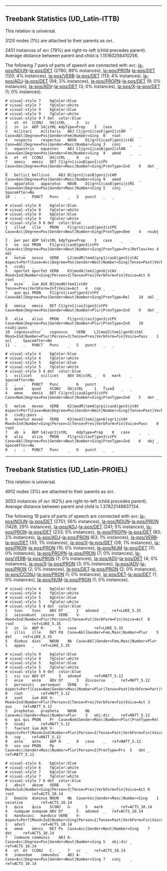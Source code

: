 

--------------------------------------------------------------------------------

## Treebank Statistics (UD_Latin-ITTB)

This relation is universal.

3120 nodes (1%) are attached to their parents as `det`.

2451 instances of `det` (79%) are right-to-left (child precedes parent).
Average distance between parent and child is 1.15160256410256.

The following 7 pairs of parts of speech are connected with `det`: [la-pos/NOUN]()-[la-pos/DET]() (2780; 89% instances), [la-pos/PRON]()-[la-pos/DET]() (120; 4% instances), [la-pos/VERB]()-[la-pos/DET]() (113; 4% instances), [la-pos/ADJ]()-[la-pos/DET]() (94; 3% instances), [la-pos/PROPN]()-[la-pos/DET]() (9; 0% instances), [la-pos/ADV]()-[la-pos/DET]() (3; 0% instances), [la-pos/X]()-[la-pos/DET]() (1; 0% instances).


~~~ conllu
# visual-style 7	bgColor:blue
# visual-style 7	fgColor:white
# visual-style 9	bgColor:blue
# visual-style 9	fgColor:white
# visual-style 9 7 det	color:blue
1	et	et	CCONJ	O4|stRL	_	3	cc	_	_
2	in	in	ADP	S4|stRL	AdpType=Prep	3	case	_	_
3	militari	militaris	ADJ	C1|grn1|casF|gen2|stAM	Case=Abl|Degree=Pos|Gender=Fem|Number=Sing	0	root	_	_
4	respectu	respectus	NOUN	D1|grn1|casF|gen1|stAC	Case=Abl|Degree=Pos|Gender=Masc|Number=Sing	3	conj	_	_
5	equestris	equester	ADJ	C1|grn1|casB|gen2|stAN	Case=Gen|Degree=Pos|Gender=Fem|Number=Sing	4	amod	_	_
6	et	et	CCONJ	O4|stRL	_	9	cc	_	_
7	omnis	omnis	DET	C1|grn1|casB|gen1|stPV	Case=Gen|Degree=Pos|Gender=Masc|Number=Sing|PronType=Ind	9	det	_	_
8	bellici	bellicus	ADJ	B1|grn1|casB|gen1|stAM	Case=Gen|Degree=Pos|Gender=Masc|Number=Sing	9	amod	_	_
9	apparatus	apparatus	NOUN	D1|grn1|casB|gen1|stRS	Case=Gen|Degree=Pos|Gender=Masc|Number=Sing	5	conj	_	SpaceAfter=No
10	.	.	PUNCT	Punc	_	3	punct	_	_

~~~


~~~ conllu
# visual-style 8	bgColor:blue
# visual-style 8	fgColor:white
# visual-style 9	bgColor:blue
# visual-style 9	fgColor:white
# visual-style 9 8 det	color:blue
1	illud	ille	PRON	F1|grn1|casD|gen3|stPD	Case=Acc|Degree=Pos|Gender=Neut|Number=Sing|PronType=Dem	4	nsubj	_	_
2	per	per	ADP	S4|stRL	AdpType=Prep	3	case	_	_
3	se	sui	PRON	F1|grn1|casD|gen3|stPV	Case=Acc|Degree=Pos|Gender=Neut|Number=Sing|PronType=Prs|Reflex=Yes	4	obl	_	_
4	notum	nosco	VERB	L2|modM|tem4|grp1|casD|gen3|stAC	Aspect=Perf|Case=Acc|Degree=Pos|Gender=Neut|Number=Sing|Tense=Past|VerbForm=Part|Voice=Pass	5	csubj	_	_
5	oportet	oportet	VERB	K3|modA|tem1|gen6|stAV	Mood=Ind|Number=Sing|Person=3|Tense=Pres|VerbForm=Fin|Voice=Act	0	root	_	_
6	esse	sum	AUX	N3|modH|tem1|stAV	Tense=Pres|VerbForm=Inf|Voice=Act	4	cop	_	_
7	quo	qui	PRON	F1|grn1|casF|gen3|stPV	Case=Abl|Degree=Pos|Gender=Neut|Number=Sing|PronType=Rel	10	obl	_	_
8	omnia	omnis	DET	C1|grn1|casJ|gen3|stPV	Case=Nom|Degree=Pos|Gender=Neut|Number=Plur|PronType=Ind	9	det	_	_
9	alia	alius	PRON	F1|grn1|casJ|gen3|stPV	Case=Nom|Degree=Pos|Gender=Neut|Number=Plur|PronType=Ind	10	nsubj:pass	_	_
10	cognoscuntur	cognosco	VERB	L3|modJ|tem1|gen9|stAC	Mood=Ind|Number=Plur|Person=3|Tense=Pres|VerbForm=Fin|Voice=Pass	1	acl	_	SpaceAfter=No
11	.	.	PUNCT	Punc	_	5	punct	_	_

~~~


~~~ conllu
# visual-style 4	bgColor:blue
# visual-style 4	fgColor:white
# visual-style 5	bgColor:blue
# visual-style 5	fgColor:white
# visual-style 5 4 det	color:blue
1	scilicet	scilicet	ADV	O4|stRL	_	6	mark	_	SpaceAfter=No
2	,	,	PUNCT	Punc	_	6	punct	_	_
3	quod	quod	SCONJ	O4|stRL	_	1	fixed	_	_
4	omne	omnis	DET	C1|grn1|casA|gen3|stPV	Case=Nom|Degree=Pos|Gender=Neut|Number=Sing|PronType=Ind	5	det	_	_
5	motum	moveo	VERB	K2|modM|tem4|grp1|casA|gen3|stAV	Aspect=Perf|Case=Nom|Degree=Pos|Gender=Neut|Number=Sing|Tense=Past|VerbForm=Part|Voice=Pass	6	csubj:pass	_	_
6	movetur	moveo	VERB	K3|modJ|tem1|gen6|vgr1|stAV	Mood=Ind|Number=Sing|Person=3|Tense=Pres|VerbForm=Fin|Voice=Pass	0	root	_	_
7	ab	a	ADP	S4|vgr2|stRL	AdpType=Prep	8	case	_	_
8	alio	alius	PRON	F1|grn1|casF|gen3|stPV	Case=Abl|Degree=Pos|Gender=Neut|Number=Sing|PronType=Ind	6	obj	_	SpaceAfter=No
9	;	;	PUNCT	Punc	_	6	punct	_	_

~~~




--------------------------------------------------------------------------------

## Treebank Statistics (UD_Latin-PROIEL)

This relation is universal.

4912 nodes (3%) are attached to their parents as `det`.

3053 instances of `det` (62%) are right-to-left (child precedes parent).
Average distance between parent and child is 1.37622149837134.

The following 19 pairs of parts of speech are connected with `det`: [la-pos/NOUN]()-[la-pos/DET]() (2751; 56% instances), [la-pos/NOUN]()-[la-pos/PRON]() (1426; 29% instances), [la-pos/ADJ]()-[la-pos/DET]() (241; 5% instances), [la-pos/PRON]()-[la-pos/DET]() (233; 5% instances), [la-pos/PROPN]()-[la-pos/DET]() (83; 2% instances), [la-pos/ADJ]()-[la-pos/PRON]() (63; 1% instances), [la-pos/VERB]()-[la-pos/DET]() (33; 1% instances), [la-pos/X]()-[la-pos/DET]() (28; 1% instances), [la-pos/PRON]()-[la-pos/PRON]() (15; 0% instances), [la-pos/NUM]()-[la-pos/DET]() (11; 0% instances), [la-pos/PROPN]()-[la-pos/PRON]() (7; 0% instances), [la-pos/VERB]()-[la-pos/PRON]() (7; 0% instances), [la-pos/ADV]()-[la-pos/DET]() (4; 0% instances), [la-pos/X]()-[la-pos/PRON]() (3; 0% instances), [la-pos/ADV]()-[la-pos/PRON]() (2; 0% instances), [la-pos/DET]()-[la-pos/PRON]() (2; 0% instances), [la-pos/CCONJ]()-[la-pos/PRON]() (1; 0% instances), [la-pos/DET]()-[la-pos/DET]() (1; 0% instances), [la-pos/NUM]()-[la-pos/PRON]() (1; 0% instances).


~~~ conllu
# visual-style 4	bgColor:blue
# visual-style 4	fgColor:white
# visual-style 5	bgColor:blue
# visual-style 5	fgColor:white
# visual-style 5 4 det	color:blue
1	tunc	tunc	ADV	Df	_	2	advmod	_	ref=LUKE_5.35
2	ieiunabunt	ieiuno	VERB	V-	Mood=Ind|Number=Plur|Person=3|Tense=Fut|VerbForm=Fin|Voice=Act	0	root	_	ref=LUKE_5.35
3	in	in	ADP	R-	_	5	case	_	ref=LUKE_5.35
4	illis	ille	DET	Pd	Case=Abl|Gender=Fem,Masc|Number=Plur	5	det	_	ref=LUKE_5.35
5	diebus	dies	NOUN	Nb	Case=Abl|Gender=Fem,Masc|Number=Plur	1	appos	_	ref=LUKE_5.35

~~~


~~~ conllu
# visual-style 9	bgColor:blue
# visual-style 9	fgColor:white
# visual-style 5	bgColor:blue
# visual-style 5	fgColor:white
# visual-style 5 9 det	color:blue
1	sic	sic	ADV	Df	_	3	advmod	_	ref=MATT_5.12
2	enim	enim	ADV	Df	_	3	discourse	_	ref=MATT_5.12
3	persecuti	persequor	VERB	V-	Aspect=Perf|Case=Nom|Gender=Masc|Number=Plur|Tense=Past|VerbForm=Part|Voice=Pass	0	root	_	ref=MATT_5.12
4	sunt	sum	AUX	V-	Mood=Ind|Number=Plur|Person=3|Tense=Pres|VerbForm=Fin|Voice=Act	3	aux	_	ref=MATT_5.12
5	prophetas	propheta	NOUN	Nb	Case=Acc|Gender=Masc|Number=Plur	3	obj:dir	_	ref=MATT_5.12
6	qui	qui	PRON	Pr	Case=Nom|Gender=Masc|Number=Plur|PronType=Rel	9	nsubj	_	ref=MATT_5.12
7	fuerunt	sum	AUX	V-	Aspect=Perf|Mood=Ind|Number=Plur|Person=3|Tense=Past|VerbForm=Fin|Voice=Act	9	cop	_	ref=MATT_5.12
8	ante	ante	ADP	R-	_	9	case	_	ref=MATT_5.12
9	vos	vos	PRON	Pp	Case=Acc|Gender=Masc|Number=Plur|Person=2|PronType=Prs	5	det	_	ref=MATT_5.12

~~~


~~~ conllu
# visual-style 6	bgColor:blue
# visual-style 6	fgColor:white
# visual-style 7	bgColor:blue
# visual-style 7	fgColor:white
# visual-style 7 6 det	color:blue
1	absit	absum	VERB	V-	Mood=Sub|Number=Sing|Person=3|Tense=Pres|VerbForm=Fin|Voice=Act	0	root	_	ref=ACTS_10.14
2	Domine	dominus	NOUN	Nb	Case=Voc|Gender=Masc|Number=Sing	1	vocative	_	ref=ACTS_10.14
3	quia	quia	SCONJ	G-	_	5	mark	_	ref=ACTS_10.14
4	numquam	numquam	ADV	Df	_	5	advmod	_	ref=ACTS_10.14
5	manducavi	manduco	VERB	V-	Aspect=Perf|Mood=Ind|Number=Sing|Person=1|Tense=Past|VerbForm=Fin|Voice=Act	1	advcl	_	ref=ACTS_10.14
6	omne	omnis	DET	Px	Case=Acc|Gender=Neut|Number=Sing	7	det	_	ref=ACTS_10.14
7	commune	communis	ADJ	A-	Case=Acc|Degree=Pos|Gender=Neut|Number=Sing	5	obj:dir	_	ref=ACTS_10.14
8	et	et	CCONJ	C-	_	7	cc	_	ref=ACTS_10.14
9	inmundum	immundus	ADJ	A-	Case=Acc|Degree=Pos|Gender=Neut|Number=Sing	7	conj	_	ref=ACTS_10.14

~~~


